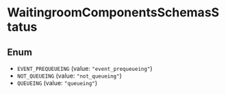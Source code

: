 # WaitingroomComponentsSchemasStatus

## Enum

* `EVENT_PREQUEUEING` (value: `"event_prequeueing"`)
* `NOT_QUEUEING` (value: `"not_queueing"`)
* `QUEUEING` (value: `"queueing"`)
